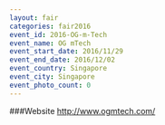```yaml
---
layout: fair
categories: fair2016
event_id: 2016-OG-m-Tech
event_name: OG mTech
event_start_date: 2016/11/29
event_end_date: 2016/12/02
event_country: Singapore
event_city: Singapore
event_photo_count: 0
---
```


###Website
<http://www.ogmtech.com/>